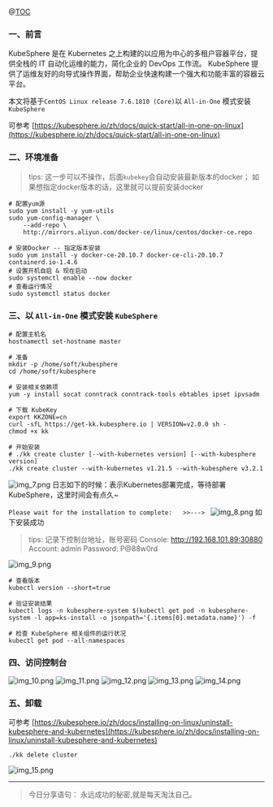 @[TOC](文章目录)

### 一、前言

KubeSphere 是在 Kubernetes 之上构建的以应用为中心的多租户容器平台，提供全栈的 IT 自动化运维的能力，简化企业的 DevOps 工作流。
KubeSphere 提供了运维友好的向导式操作界面，帮助企业快速构建一个强大和功能丰富的容器云平台。

本文将基于`CentOS Linux release 7.6.1810 (Core)`以 `All-in-One` 模式安装`KubeSphere`

>
可参考 [https://kubesphere.io/zh/docs/quick-start/all-in-one-on-linux](https://kubesphere.io/zh/docs/quick-start/all-in-one-on-linux)

### 二、环境准备

> tips: 这一步可以不操作，后面`kubekey`会自动安装最新版本的docker；
> 如果想指定docker版本的话，这里就可以提前安装docker

```shell
# 配置yum源
sudo yum install -y yum-utils
sudo yum-config-manager \
    --add-repo \
    http://mirrors.aliyun.com/docker-ce/linux/centos/docker-ce.repo
    
# 安装Docker -- 指定版本安装
sudo yum install -y docker-ce-20.10.7 docker-ce-cli-20.10.7 containerd.io-1.4.6
# 设置开机自启 & 现在启动
sudo systemctl enable --now docker
# 查看运行情况
sudo systemctl status docker
```

### 三、以 `All-in-One` 模式安装 `KubeSphere`

```shell
# 配置主机名
hostnamectl set-hostname master

# 准备
mkdir -p /home/soft/kubesphere
cd /home/soft/kubesphere

# 安装相关依赖项
yum -y install socat conntrack conntrack-tools ebtables ipset ipvsadm

# 下载 KubeKey
export KKZONE=cn
curl -sfL https://get-kk.kubesphere.io | VERSION=v2.0.0 sh -
chmod +x kk

# 开始安装
# ./kk create cluster [--with-kubernetes version] [--with-kubesphere version]
./kk create cluster --with-kubernetes v1.21.5 --with-kubesphere v3.2.1
```

![img_7.png](images/kubesphere-on-one-01.png)
日志如下的时候：表示Kubernetes部署完成，等待部署KubeSphere，这里时间会有点久~

`Please wait for the installation to complete:   >>---> `
![img_8.png](images/kubesphere-on-one-02.png)
如下安装成功

> tips: 记录下控制台地址，账号密码
> Console: http://192.168.101.89:30880
> Account: admin
> Password: P@88w0rd

![img_9.png](images/kubesphere-on-one-03.png)

```shell
# 查看版本
kubectl version --short=true

# 验证安装结果
kubectl logs -n kubesphere-system $(kubectl get pod -n kubesphere-system -l app=ks-install -o jsonpath='{.items[0].metadata.name}') -f

# 检查 KubeSphere 相关组件的运行状况
kubectl get pod --all-namespaces
```

### 四、访问控制台

![img_10.png](images/kubesphere-on-one-04.png)
![img_11.png](images/kubesphere-on-one-05.png)
![img_12.png](images/kubesphere-on-one-06.png)
![img_13.png](images/kubesphere-on-one-07.png)
![img_14.png](images/kubesphere-on-one-08.png)

### 五、卸载

>
可参考 [https://kubesphere.io/zh/docs/installing-on-linux/uninstall-kubesphere-and-kubernetes](https://kubesphere.io/zh/docs/installing-on-linux/uninstall-kubesphere-and-kubernetes)

```shell
./kk delete cluster
```

![img_15.png](images/kubesphere-on-one-09.png)


--- 

> 今日分享语句：
> 永远成功的秘密,就是每天淘汰自己。
